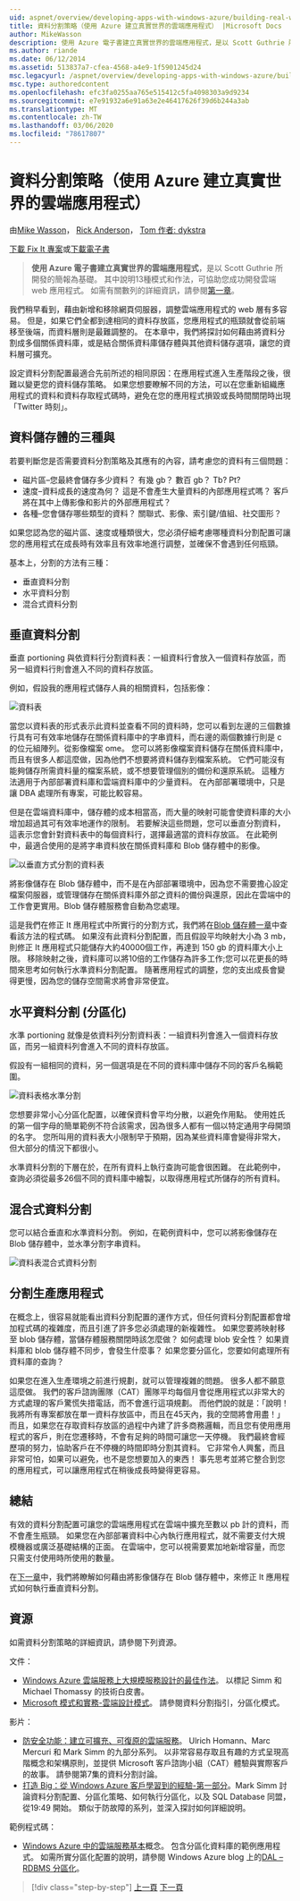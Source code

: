 ```yaml
---
uid: aspnet/overview/developing-apps-with-windows-azure/building-real-world-cloud-apps-with-windows-azure/data-partitioning-strategies
title: 資料分割策略（使用 Azure 建立真實世界的雲端應用程式） |Microsoft Docs
author: MikeWasson
description: 使用 Azure 電子書建立真實世界的雲端應用程式，是以 Scott Guthrie 所開發的簡報為基礎。 它會說明13個模式和實務，
ms.author: riande
ms.date: 06/12/2014
ms.assetid: 513837a7-cfea-4568-a4e9-1f5901245d24
msc.legacyurl: /aspnet/overview/developing-apps-with-windows-azure/building-real-world-cloud-apps-with-windows-azure/data-partitioning-strategies
msc.type: authoredcontent
ms.openlocfilehash: efc3fa0255aa765e515412c5fa4098303a9d9234
ms.sourcegitcommit: e7e91932a6e91a63e2e46417626f39d6b244a3ab
ms.translationtype: MT
ms.contentlocale: zh-TW
ms.lasthandoff: 03/06/2020
ms.locfileid: "78617807"
---
```

# <a name="data-partitioning-strategies-building-real-world-cloud-apps-with-azure"></a>資料分割策略（使用 Azure 建立真實世界的雲端應用程式）

由[Mike Wasson](https://github.com/MikeWasson)， [Rick Anderson](https://twitter.com/RickAndMSFT)， [Tom 作者: dykstra](https://github.com/tdykstra)

[下載 Fix It 專案](https://code.msdn.microsoft.com/Fix-It-app-for-Building-cdd80df4)或[下載電子書](https://blogs.msdn.com/b/microsoft_press/archive/2014/07/23/free-ebook-building-cloud-apps-with-microsoft-azure.aspx)

> **使用 Azure 電子書建立真實世界的雲端應用程式**，是以 Scott Guthrie 所開發的簡報為基礎。 其中說明13種模式和作法，可協助您成功開發雲端 web 應用程式。 如需有關數列的詳細資訊，請參閱[第一章](introduction.md)。

我們稍早看到，藉由新增和移除網頁伺服器，調整雲端應用程式的 web 層有多容易。 但是，如果它們全都到達相同的資料存放區，您應用程式的瓶頸就會從前端移至後端，而資料層則是最難調整的。 在本章中，我們將探討如何藉由將資料分割成多個關係資料庫，或是結合關係資料庫儲存體與其他資料儲存選項，讓您的資料層可擴充。

設定資料分割配置最適合先前所述的相同原因：在應用程式進入生產階段之後，很難以變更您的資料儲存策略。 如果您想要瞭解不同的方法，可以在您重新組織應用程式的資料和資料存取程式碼時，避免在您的應用程式損毀或長時間關閉時出現「Twitter 時刻」。

## <a name="the-three-vs-of-data-storage"></a>資料儲存體的三種與

若要判斷您是否需要資料分割策略及其應有的內容，請考慮您的資料有三個問題：

- 磁片區–您最終會儲存多少資料？ 有幾 gb？ 數百 gb？ Tb? Pt?
- 速度–資料成長的速度為何？ 這是不會產生大量資料的內部應用程式嗎？ 客戶將在其中上傳影像和影片的外部應用程式？
- 各種–您會儲存哪些類型的資料？ 關聯式、影像、索引鍵/值組、社交圖形？

如果您認為您的磁片區、速度或種類很大，您必須仔細考慮哪種資料分割配置可讓您的應用程式在成長時有效率且有效率地進行調整，並確保不會遇到任何瓶頸。

基本上，分割的方法有三種：

- 垂直資料分割
- 水平資料分割
- 混合式資料分割

## <a name="vertical-partitioning"></a>垂直資料分割

垂直 portioning 與依資料行分割資料表：一組資料行會放入一個資料存放區，而另一組資料行則會進入不同的資料存放區。

例如，假設我的應用程式儲存人員的相關資料，包括影像：

![資料表](data-partitioning-strategies/_static/image1.png)

當您以資料表的形式表示此資料並查看不同的資料時，您可以看到左邊的三個數據行具有可有效率地儲存在關係資料庫中的字串資料，而右邊的兩個數據行則是 c 的位元組陣列。從影像檔案 ome。 您可以將影像檔案資料儲存在關係資料庫中，而且有很多人都這麼做，因為他們不想要將資料儲存到檔案系統。 它們可能沒有能夠儲存所需資料量的檔案系統，或不想要管理個別的備份和還原系統。 這種方法適用于內部部署資料庫和雲端資料庫中的少量資料。 在內部部署環境中，只是讓 DBA 處理所有專案，可能比較容易。

但是在雲端資料庫中，儲存體的成本相當高，而大量的映射可能會使資料庫的大小增加超過其可有效率地運作的限制。 若要解決這些問題，您可以垂直分割資料，這表示您會針對資料表中的每個資料行，選擇最適當的資料存放區。 在此範例中，最適合使用的是將字串資料放在關係資料庫和 Blob 儲存體中的影像。

![以垂直方式分割的資料表](data-partitioning-strategies/_static/image2.png)

將影像儲存在 Blob 儲存體中，而不是在內部部署環境中，因為您不需要擔心設定檔案伺服器，或管理儲存在關係資料庫外部之資料的備份與還原，因此在雲端中的工作會更實用。Blob 儲存體服務會自動為您處理。

這是我們在修正 It 應用程式中所實行的分割方式，我們將在[Blob 儲存體一章](unstructured-blob-storage.md)中查看該方法的程式碼。 如果沒有此資料分割配置，而且假設平均映射大小為 3 mb，則修正 It 應用程式只能儲存大約40000個工作，再達到 150 gb 的資料庫大小上限。 移除映射之後，資料庫可以將10倍的工作儲存為許多工作;您可以花更長的時間來思考如何執行水準資料分割配置。 隨著應用程式的調整，您的支出成長會變得更慢，因為您的儲存空間需求將會非常便宜。

## <a name="horizontal-partitioning-sharding"></a>水平資料分割 (分區化)

水準 portioning 就像是依資料列分割資料表：一組資料列會進入一個資料存放區，而另一組資料列會進入不同的資料存放區。

假設有一組相同的資料，另一個選項是在不同的資料庫中儲存不同的客戶名稱範圍。

![資料表格水準分割](data-partitioning-strategies/_static/image3.png)

您想要非常小心分區化配置，以確保資料會平均分散，以避免作用點。 使用姓氏的第一個字母的簡單範例不符合該需求，因為很多人都有一個以特定通用字母開頭的名字。 您所叫用的資料表大小限制早于預期，因為某些資料庫會變得非常大，但大部分的情況下都很小。

水準資料分割的下層在於，在所有資料上執行查詢可能會很困難。 在此範例中，查詢必須從最多26個不同的資料庫中繪製，以取得應用程式所儲存的所有資料。

## <a name="hybrid-partitioning"></a>混合式資料分割

您可以結合垂直和水準資料分割。 例如，在範例資料中，您可以將影像儲存在 Blob 儲存體中，並水準分割字串資料。

![資料表混合式資料分割](data-partitioning-strategies/_static/image4.png)

## <a name="partitioning-a-production-application"></a>分割生產應用程式

在概念上，很容易就能看出資料分割配置的運作方式，但任何資料分割配置都會增加程式碼的複雜度，而且引進了許多您必須處理的新複雜性。 如果您要將映射移至 blob 儲存體，當儲存體服務關閉時該怎麼做？ 如何處理 blob 安全性？ 如果資料庫和 blob 儲存體不同步，會發生什麼事？ 如果您要分區化，您要如何處理所有資料庫的查詢？

如果您在進入生產環境之前進行規劃，就可以管理複雜的問題。 很多人都不願意這麼做。 我們的客戶諮詢團隊（CAT）團隊平均每個月會從應用程式以非常大的方式處理的客戶驚慌失措電話，而不會進行這項規劃。 而他們說的就是：「說明！ 我將所有專案都放在單一資料存放區中，而且在45天內，我的空間將會用盡！」 而且，如果您在存取資料存放區的過程中內建了許多商務邏輯，而且您有使用應用程式的客戶，則在您遷移時，不會有足夠的時間可讓您一天停機。 我們最終會經歷項的努力，協助客戶在不停機的時間即時分割其資料。 它非常令人興奮，而且非常可怕，如果可以避免，也不是您想要加入的東西！ 事先思考並將它整合到您的應用程式，可以讓應用程式在稍後成長時變得更容易。

## <a name="summary"></a>總結

有效的資料分割配置可讓您的雲端應用程式在雲端中擴充至數以 pb 計的資料，而不會產生瓶頸。 如果您在內部部署資料中心內執行應用程式，就不需要支付大規模機器或廣泛基礎結構的正面。 在雲端中，您可以視需要累加地新增容量，而您只需支付使用時所使用的數量。

在[下一章](unstructured-blob-storage.md)中，我們將瞭解如何藉由將影像儲存在 Blob 儲存體中，來修正 It 應用程式如何執行垂直資料分割。

## <a name="resources"></a>資源

如需資料分割策略的詳細資訊，請參閱下列資源。

文件：

- [Windows Azure 雲端服務上大規模服務設計的最佳作法](https://msdn.microsoft.com/library/windowsazure/jj717232.aspx)。 以標記 Simm 和 Michael Thomassy 的技術白皮書。
- [Microsoft 模式和實務-雲端設計模式](https://msdn.microsoft.com/library/dn568099.aspx)。 請參閱資料分割指引，分區化模式。

影片：

- [防安全功能：建立可擴充、可復原的雲端服務](https://channel9.msdn.com/Series/FailSafe)。 Ulrich Homann、Marc Mercuri 和 Mark Simm 的九部分系列。 以非常容易存取且有趣的方式呈現高階概念和架構原則，並提供 Microsoft 客戶諮詢小組（CAT）體驗與實際客戶的故事。 請參閱第7集的資料分割討論。
- [打造 Big：從 Windows Azure 客戶學習到的經驗-第一部分](https://channel9.msdn.com/Events/Build/2012/3-029)。Mark Simm 討論資料分割配置、分區化策略、如何執行分區化，以及 SQL Database 同盟，從19:49 開始。 類似于防故障的系列，並深入探討如何詳細說明。

範例程式碼：

- [Windows Azure 中的雲端服務基本](https://code.msdn.microsoft.com/Cloud-Service-Fundamentals-4ca72649)概念。 包含分區化資料庫的範例應用程式。 如需所實分區化配置的說明，請參閱 Windows Azure blog 上的[DAL – RDBMS 分區化](https://blogs.msdn.com/b/windowsazure/archive/2013/09/05/dal-sharding-of-rdbms.aspx)。

> [!div class="step-by-step"]
> [上一頁](data-storage-options.md)
> [下一頁](unstructured-blob-storage.md)
